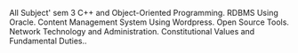 All Subject' sem 3
C++ and Object-Oriented Programming. 
RDBMS Using Oracle.
Content Management System Using Wordpress.
Open Source Tools.
Network Technology and Administration.
Constitutional Values and Fundamental Duties..
